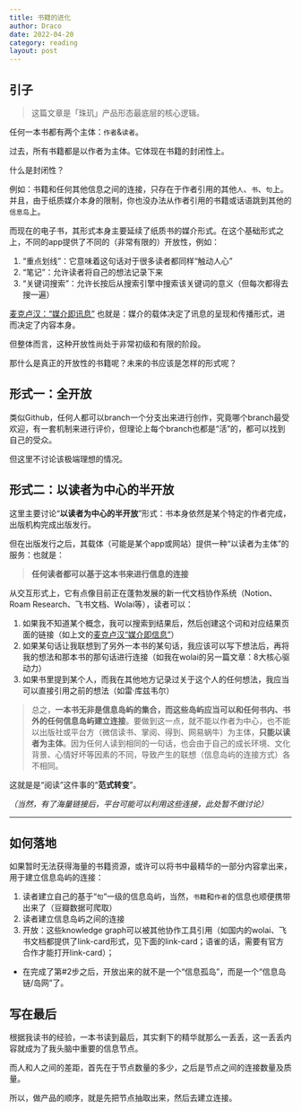 ```yaml
---
title: 书籍的进化
author: Draco
date: 2022-04-20
category: reading
layout: post
---
```


## 引子
> 这篇文章是「珠玑」产品形态最底层的核心逻辑。

任何一本书都有两个主体：`作者`&`读者`。

过去，所有书籍都是以作者为主体。它体现在书籍的封闭性上。

什么是封闭性？

例如：书籍和任何其他信息之间的连接，只存在于作者引用的其他`人`、`书`、`句`上。并且，由于纸质媒介本身的限制，你也没办法从作者引用的书籍或话语跳到其他的`信息岛`上。

而现在的电子书，其形式本身主要延续了纸质书的媒介形式。在这个基础形式之上，不同的app提供了不同的（非常有限的）开放性，例如：

1. “重点划线”：它意味着这句话对于很多读者都同样“触动人心”
2. “笔记”：允许读者将自己的想法记录下来
3. “关键词搜索”：允许长按后从搜索引擎中搜索该关键词的意义（但每次都得去搜一遍）

[麦克卢汉：“媒介即讯息”](https://www.zhihu.com/question/19781336)
也就是：媒介的载体决定了讯息的呈现和传播形式，进而决定了内容本身。

但整体而言，这种开放性尚处于非常初级和有限的阶段。

那什么是真正的开放性的书籍呢？未来的书应该是怎样的形式呢？

## 形式一：全开放

类似Github，任何人都可以branch一个分支出来进行创作，究竟哪个branch最受欢迎，有一套机制来进行评价，但理论上每个branch也都是“活”的，都可以找到自己的受众。

但这里不讨论该极端理想的情况。

## 形式二：以读者为中心的半开放

这里主要讨论“**以读者为中心的半开放**”形式：书本身依然是某个特定的作者完成，出版机构完成出版发行。

但在出版发行之后，其载体（可能是某个app或网站）提供一种“以读者为主体”的服务：也就是：

> **任何读者都可以基于这本书来进行信息的连接**

从交互形式上，它有点像目前正在蓬勃发展的新一代文档协作系统（Notion、Roam Research、飞书文档、Wolai等），读者可以：

1. 如果我不知道某个概念，我可以搜索到结果后，然后创建这个词和对应结果页面的链接（如上文的[麦克卢汉“媒介即信息”](https://www.zhihu.com/question/19781336)）
2. 如果某句话让我联想到了另外一本书的某句话，我应该可以写下想法后，再将我的想法和那本书的那句话进行连接（如我在wolai的另一篇文章：8大核心驱动力）
3. 如果书里提到某个人，而我在其他地方记录过关于这个人的任何想法，我应当可以直接引用之前的想法（如雷·库兹韦尔）

> 总之，**一本书无非是信息岛屿的集合，而这些岛屿应当可以和任何书内、书外的任何信息岛屿建立连接**。要做到这一点，就不能以作者为中心，也不能以出版社或平台方（微信读书、掌阅、得到、网易蜗牛）为主体，**只能以读者为主体**。因为任何人读到相同的一句话，也会由于自己的成长环境、文化背景、心情好坏等因素的不同，导致产生的联想（信息岛屿的连接方式）各不相同。

这就是是“阅读”这件事的“**范式转变**”。 

*（当然，有了海量链接后，平台可能可以利用这些连接，此处暂不做讨论）*

---

## 如何落地

如果暂时无法获得海量的书籍资源，或许可以将书中最精华的一部分内容拿出来，用于建立信息岛屿的连接：

1. 读者建立自己的基于“`句`”一级的信息岛屿，当然，`书籍`和`作者`的信息也顺便携带出来了（豆瓣数据可爬取）
2. 读者建立信息岛屿之间的连接
3. 开放：这些knowledge graph可以被其他协作工具引用（如国内的wolai、飞书文档都提供了link-card形式，见下面的link-card；语雀的话，需要有官方合作才能打开link-card）；
- 在完成了第#2步之后，开放出来的就不是一个“信息孤岛”，而是一个“信息岛链/岛网”了。

## 写在最后

根据我读书的经验，一本书读到最后，其实剩下的精华就那么一丢丢，这一丢丢内容就成为了我头脑中重要的信息节点。

而人和人之间的差距，首先在于节点数量的多少，之后是节点之间的连接数量及质量。

所以，做产品的顺序，就是先把节点抽取出来，然后去建立连接。